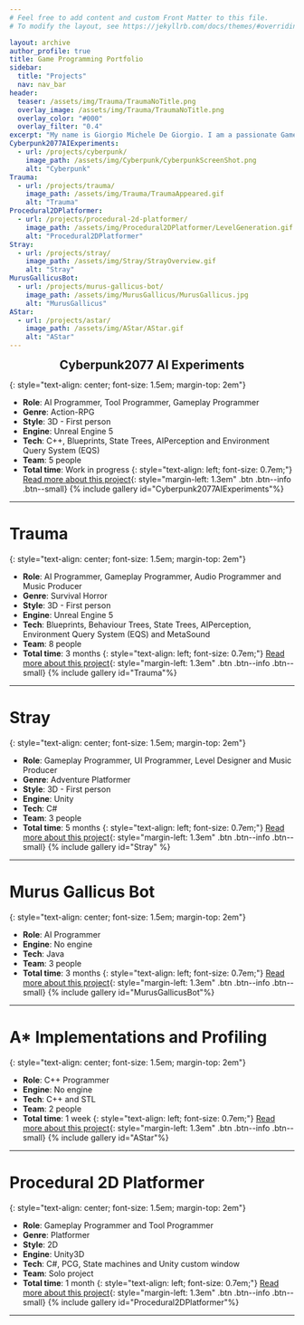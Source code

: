 ```yaml
---
# Feel free to add content and custom Front Matter to this file.
# To modify the layout, see https://jekyllrb.com/docs/themes/#overriding-theme-defaults

layout: archive
author_profile: true
title: Game Programming Portfolio
sidebar:
  title: "Projects"
  nav: nav_bar
header:
  teaser: /assets/img/Trauma/TraumaNoTitle.png
  overlay_image: /assets/img/Trauma/TraumaNoTitle.png
  overlay_color: "#000"
  overlay_filter: "0.4"
excerpt: "My name is Giorgio Michele De Giorgio. I am a passionate Game Developer focused on applications optimization and projects architecture. I have experiences in Gameplay, AI, Tooling, Audio and UI programming using both Unity and Unreal."
Cyberpunk2077AIExperiments:
  - url: /projects/cyberpunk/
    image_path: /assets/img/Cyberpunk/CyberpunkScreenShot.png
    alt: "Cyberpunk"
Trauma:
  - url: /projects/trauma/
    image_path: /assets/img/Trauma/TraumaAppeared.gif
    alt: "Trauma"
Procedural2DPlatformer:
  - url: /projects/procedural-2d-platformer/
    image_path: /assets/img/Procedural2DPlatformer/LevelGeneration.gif
    alt: "Procedural2DPlatformer"
Stray:
  - url: /projects/stray/
    image_path: /assets/img/Stray/StrayOverview.gif
    alt: "Stray"
MurusGallicusBot:
  - url: /projects/murus-gallicus-bot/
    image_path: /assets/img/MurusGallicus/MurusGallicus.jpg
    alt: "MurusGallicus"
AStar:
  - url: /projects/astar/
    image_path: /assets/img/AStar/AStar.gif
    alt: "AStar"
---
```

<h1 style="text-align: center; font-size: 1.5em; margin-top: 0em" id="trauma">Cyberpunk2077 AI Experiments</h1>

{: style="text-align: center; font-size: 1.5em; margin-top: 2em"}
- **Role**: AI Programmer, Tool Programmer, Gameplay Programmer
- **Genre**: Action-RPG
- **Style**: 3D - First person
- **Engine**: Unreal Engine 5
- **Tech**: C++, Blueprints, State Trees, AIPerception and Environment Query System (EQS)
- **Team**: 5 people
- **Total time**: Work in progress
{: style="text-align: left; font-size: 0.7em;"}
[Read more about this project](/projects/cyberpunk/){: style="margin-left: 1.3em" .btn .btn--info .btn--small}
{% include gallery id="Cyberpunk2077AIExperiments"%}
---
# Trauma
{: style="text-align: center; font-size: 1.5em; margin-top: 2em"}
- **Role**: AI Programmer, Gameplay Programmer, Audio Programmer and Music Producer
- **Genre**: Survival Horror
- **Style**: 3D - First person
- **Engine**: Unreal Engine 5
- **Tech**: Blueprints, Behaviour Trees, State Trees, AIPerception, Environment Query System (EQS) and MetaSound
- **Team**: 8 people
- **Total time**: 3 months
{: style="text-align: left; font-size: 0.7em;"}
[Read more about this project](/projects/trauma/){: style="margin-left: 1.3em" .btn .btn--info .btn--small}
{% include gallery id="Trauma"%}
---
# Stray
{: style="text-align: center; font-size: 1.5em; margin-top: 2em"}
- **Role**: Gameplay Programmer, UI Programmer, Level Designer and Music Producer
- **Genre**: Adventure Platformer
- **Style**: 3D - First person
- **Engine**: Unity
- **Tech**: C#
- **Team**: 3 people
- **Total time**: 5 months
{: style="text-align: left; font-size: 0.7em;"}
[Read more about this project](/projects/stray/){: style="margin-left: 1.3em" .btn .btn--info .btn--small}
{% include gallery id="Stray" %}
---
# Murus Gallicus Bot
{: style="text-align: center; font-size: 1.5em; margin-top: 2em"}
- **Role**: AI Programmer
- **Engine**: No engine
- **Tech**: Java
- **Team**: 3 people
- **Total time**: 3 months
{: style="text-align: left; font-size: 0.7em;"}
[Read more about this project](/projects/murus-gallicus-bot/){: style="margin-left: 1.3em" .btn .btn--info .btn--small}
{% include gallery id="MurusGallicusBot"%}
---
# A* Implementations and Profiling
{: style="text-align: center; font-size: 1.5em; margin-top: 2em"}
- **Role**: C++ Programmer
- **Engine**: No engine
- **Tech**: C++ and STL
- **Team**: 2 people
- **Total time**: 1 week
{: style="text-align: left; font-size: 0.7em;"}
[Read more about this project](/projects/astar/){: style="margin-left: 1.3em" .btn .btn--info .btn--small}
{% include gallery id="AStar"%}
---
# Procedural 2D Platformer
{: style="text-align: center; font-size: 1.5em; margin-top: 2em"}
- **Role**: Gameplay Programmer and Tool Programmer
- **Genre**: Platformer
- **Style**: 2D
- **Engine**: Unity3D
- **Tech**: C#, PCG, State machines and Unity custom window
- **Team**: Solo project
- **Total time**: 1 month
{: style="text-align: left; font-size: 0.7em;"}
[Read more about this project](/projects/procedural-2d-platformer/){: style="margin-left: 1.3em" .btn .btn--info .btn--small}
{% include gallery id="Procedural2DPlatformer"%}
---